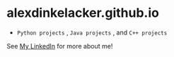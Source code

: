 # alexdinkelacker.github.io

* `Python projects` ,  `Java projects` , and  `C++ projects`

See [My LinkedIn](https://www.linkedin.com/in/alexdinkelacker/) for more about me!
